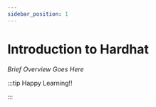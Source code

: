 ```yaml
---
sidebar_position: 1
---
```


# Introduction to Hardhat

_Brief Overview Goes Here_

:::tip Happy Learning!!

<QuestButton text="Go To Quest" link="https://app.stackup.dev/quest_page/introduction-to-hardhat" />

:::
